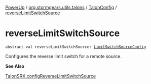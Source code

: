 [PowerUp](../../index.md) / [org.stormgears.utils.talons](../index.md) / [TalonConfig](index.md) / [reverseLimitSwitchSource](./reverse-limit-switch-source.md)

# reverseLimitSwitchSource

`abstract val reverseLimitSwitchSource: `[`LimitSwitchSourceConfig`](../-limit-switch-source-config.md)

Configures the reverse limit switch for a remote source.

**See Also**

[TalonSRX.configReverseLimitSwitchSource](#)

